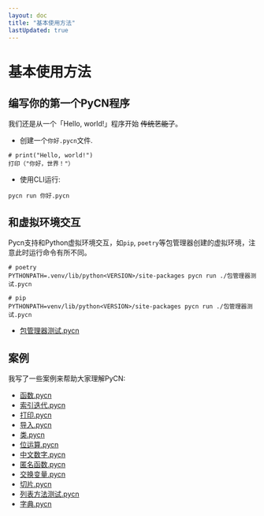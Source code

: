 ```yaml
---
layout: doc
title: "基本使用方法"
lastUpdated: true
---
```


# 基本使用方法

## 编写你的第一个PyCN程序

我们还是从一个「Hello, world!」程序开始 ~~传统艺能了~~。

- 创建一个`你好.pycn`文件.

```pycn
# print("Hello, world!")
打印（"你好，世界！"）
```

- 使用CLI运行:

```shell
pycn run 你好.pycn
```

## 和虚拟环境交互

Pycn支持和Python虚拟环境交互，如`pip`, `poetry`等包管理器创建的虚拟环境，注意此时运行命令有所不同。

```shell
# poetry
PYTHONPATH=.venv/lib/python<VERSION>/site-packages pycn run ./包管理器测试.pycn

# pip
PYTHONPATH=venv/lib/python<VERSION>/site-packages pycn run ./包管理器测试.pycn
```

- [包管理器测试.pycn](https://github.com/Vincent-the-gamer/pycn/blob/main/examples/包管理器测试.pycn)

## 案例

我写了一些案例来帮助大家理解PyCN:

- [函数.pycn](https://github.com/Vincent-the-gamer/pycn/blob/main/examples/函数.pycn)
- [索引迭代.pycn](https://github.com/Vincent-the-gamer/pycn/blob/main/examples/索引迭代.pycn)
- [打印.pycn](https://github.com/Vincent-the-gamer/pycn/blob/main/examples/打印.pycn)
- [导入.pycn](https://github.com/Vincent-the-gamer/pycn/blob/main/examples/导入.pycn)
- [类.pycn](https://github.com/Vincent-the-gamer/pycn/blob/main/examples/类.pycn)
- [位运算.pycn](https://github.com/Vincent-the-gamer/pycn/blob/main/examples/位运算.pycn)
- [中文数字.pycn](https://github.com/Vincent-the-gamer/pycn/blob/main/examples/中文数字.pycn)
- [匿名函数.pycn](https://github.com/Vincent-the-gamer/pycn/blob/main/examples/匿名函数.pycn)
- [交换变量.pycn](https://github.com/Vincent-the-gamer/pycn/blob/main/examples/交换变量.pycn)
- [切片.pycn](https://github.com/Vincent-the-gamer/pycn/blob/main/examples/切片.pycn)
- [列表方法测试.pycn](https://github.com/Vincent-the-gamer/pycn/blob/main/examples/列表方法测试.pycn)
- [字典.pycn](https://github.com/Vincent-the-gamer/pycn/blob/main/examples/字典.pycn)
